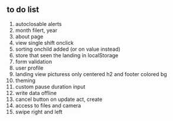 ## to do list
1. autoclosable alerts
3. month filert, year
4. about page
5. view single shift onclick
6. sorting onchild added (or on value instead)
7. store that seen the landing in localStorage
8. form validation
9. user profile
10. landing view picturess only centered h2 and footer colored bg
11. theming
12. custom pause duration input
13. write data offline
14. cancel button on update act, create
15. access to files and camera
16. swipe right and left